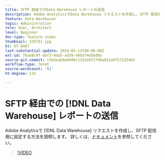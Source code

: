 ```yaml
---
title: SFTP 経由でのData Warehouse レポートの送信
description: Adobe AnalyticsでData Warehouse リクエストを作成し、SFTP 配信用に設定する方法を説明します。
feature: Data Warehouse
topic: Administration
role: User, Architect
level: Beginner
doc-type: feature video
thumbnail: 335751.jpg
kt: KT-8467
last-substantial-update: 2024-05-13T00:00:00Z
exl-id: 76ae8c9f-def3-4da5-ad39-49bd74e5bd8a
source-git-commit: c56deab9a0496c1152e971f98a832a9f57135d64
workflow-type: tm+mt
source-wordcount: '51'
ht-degree: 11%

---
```


# SFTP 経由での [!DNL Data Warehouse] レポートの送信

Adobe Analyticsで [!DNL Data Warehouse] リクエストを作成し、SFTP 配信用に設定する方法を説明します。 詳しくは、[ドキュメント](https://experienceleague.adobe.com/en/docs/analytics/export/ftp-and-sftp/secure-file-transfer-protocol/ftp-sftp-dw)を参照してください。

>[!VIDEO](https://video.tv.adobe.com/v/335751/?quality=12&learn=on)
